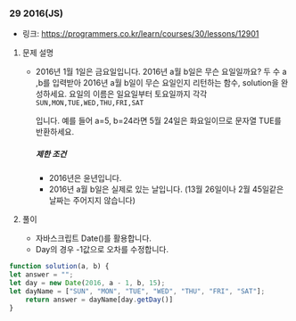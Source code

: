 ### 29 2016(JS)

* 링크: https://programmers.co.kr/learn/courses/30/lessons/12901

1. 문제 설명

   * 2016년 1월 1일은 금요일입니다. 2016년 a월 b일은 무슨 요일일까요? 두 수 a ,b를 입력받아 2016년 a월 b일이 무슨 요일인지 리턴하는 함수, solution을 완성하세요. 요일의 이름은 일요일부터 토요일까지 각각 `SUN,MON,TUE,WED,THU,FRI,SAT`

     입니다. 예를 들어 a=5, b=24라면 5월 24일은 화요일이므로 문자열 TUE를 반환하세요.

     ##### 제한 조건

     - 2016년은 윤년입니다.
     - 2016년 a월 b일은 실제로 있는 날입니다. (13월 26일이나 2월 45일같은 날짜는 주어지지 않습니다)

2. 풀이

   * 자바스크립트 Date()를 활용합니다.
   * Day의 경우 -1값으로 오차를 수정합니다.
   
```js
function solution(a, b) {
let answer = "";
let day = new Date(2016, a - 1, b, 15);
let dayName = ["SUN", "MON", "TUE", "WED", "THU", "FRI", "SAT"];
    return answer = dayName[day.getDay()]
}
```


